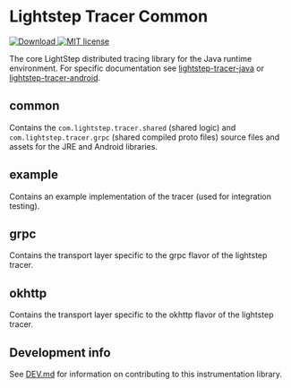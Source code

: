 # Lightstep Tracer Common

[ ![Download](https://api.bintray.com/packages/lightstep/maven/java-common/images/download.svg) ](https://bintray.com/lightstep/maven/) [![MIT license](http://img.shields.io/badge/license-MIT-blue.svg)](http://opensource.org/licenses/MIT)

The core LightStep distributed tracing library for the Java runtime environment. For specific documentation
see [lightstep-tracer-java](https://github.com/lightstep/lightstep-tracer-java) or
[lightstep-tracer-android](https://github.com/lightstep/lightstep-tracer-android).

## common

Contains the `com.lightstep.tracer.shared` (shared logic) and `com.lightstep.tracer.grpc` (shared compiled proto files) source files and assets for the JRE and Android libraries.

## example

Contains an example implementation of the tracer (used for integration testing).

## grpc

Contains the transport layer specific to the grpc flavor of the lightstep tracer.

## okhttp

Contains the transport layer specific to the okhttp flavor of the lightstep tracer.

## Development info

See [DEV.md](DEV.md) for information on contributing to this instrumentation library.
